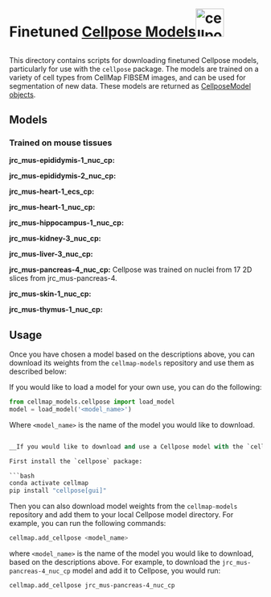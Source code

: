 <!-- FILEPATH: /Users/rhoadesj/Repos/cellmap-models/src/cellmap_models/pytorch/cellpose/README.md -->
<h1 style="height: 56pt;">Finetuned <a href="https://www.cellpose.org"> Cellpose Models<img src="https://www.cellpose.org/static/images/cellpose_transparent.png" alt="cellpose logo" height=56pt></h1></a>

This directory contains scripts for downloading finetuned Cellpose models, particularly for use with the `cellpose` package. The models are trained on a variety of cell types from CellMap FIBSEM images, and can be used for segmentation of new data. These models are returned as [CellposeModel objects](https://cellpose.readthedocs.io/en/latest/api.html#cellposemodel).

## Models

### Trained on mouse tissues
**jrc_mus-epididymis-1_nuc_cp:**

**jrc_mus-epididymis-2_nuc_cp:**

**jrc_mus-heart-1_ecs_cp:**

**jrc_mus-heart-1_nuc_cp:**

**jrc_mus-hippocampus-1_nuc_cp:**

**jrc_mus-kidney-3_nuc_cp:**

**jrc_mus-liver-3_nuc_cp:**

**jrc_mus-pancreas-4_nuc_cp:** Cellpose was trained on nuclei from 17 2D slices from jrc_mus-pancreas-4.

**jrc_mus-skin-1_nuc_cp:**

**jrc_mus-thymus-1_nuc_cp:** 

## Usage

Once you have chosen a model based on the descriptions above, you can download its weights from the `cellmap-models` repository and use them as described below:

If you would like to load a model for your own use, you can do the following:

```python
from cellmap_models.cellpose import load_model
model = load_model('<model_name>')
```

Where `<model_name>` is the name of the model you would like to download.

```python

__If you would like to download and use a Cellpose model with the `cellpose` package or its GUI, do so by following the instructions below.__

First install the `cellpose` package:

```bash
conda activate cellmap
pip install "cellpose[gui]"
```

Then you can also download model weights from the `cellmap-models` repository and add them to your local Cellpose model directory. For example, you can run the following commands:

```bash
cellmap.add_cellpose <model_name>
```

where `<model_name>` is the name of the model you would like to download, based on the descriptions above. For example, to download the `jrc_mus-pancreas-4_nuc_cp` model and add it to Cellpose, you would run:

```bash
cellmap.add_cellpose jrc_mus-pancreas-4_nuc_cp
```

